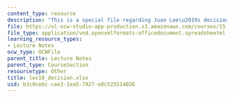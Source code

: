 ```yaml
---
content_type: resource
description: "This is a special file regarding Juan Lee\u2019s decision."
file: https://ol-ocw-studio-app-production.s3.amazonaws.com/courses/15-053-optimization-methods-in-management-science-spring-2013/b3c9ce6ccee21ea57927e8c525514026_lec18_decision.xlsx
file_type: application/vnd.openxmlformats-officedocument.spreadsheetml.sheet
learning_resource_types:
- Lecture Notes
ocw_type: OCWFile
parent_title: Lecture Notes
parent_type: CourseSection
resourcetype: Other
title: lec18_decision.xlsx
uid: b3c9ce6c-cee2-1ea5-7927-e8c525514026
---
```

